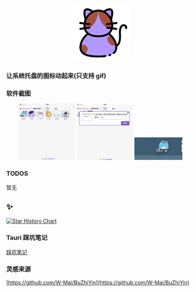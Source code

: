 <p align="center">
  <img src="./app-icon.png" width="150" height="150" />
</p>

### 让系统托盘的图标动起来(只支持 gif)

### 软件截图

<p align="center">
  <img src="./screenshot/image1.png" width="150" height="150" />
  <img src="./screenshot/image3.png" width="150" height="150" />
  <img src="./screenshot/image2.png"  />
</p>

### TODOS

暂无

## ✨

[![Star History Chart](https://api.star-history.com/svg?repos=itxve/catary&type=Date)](https://star-history.com/#itxve/catary&Date)

### Tauri 踩坑笔记

[踩坑笔记](https://gist.github.com/itxve/cbb94eb509bc8e98e71cc0457b3d4be8)

### 灵感来源

[https://github.com/W-Mai/BuZhiYin](https://github.com/W-Mai/BuZhiYin)
